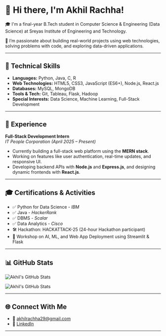 # 👋 Hi there, I'm Akhil Rachha!

🎓 I'm a final-year B.Tech student in Computer Science & Engineering (Data Science) at Sreyas Institute of Engineering and Technology.

🚀 I’m passionate about building real-world projects using web technologies, solving problems with code, and exploring data-driven applications.

---

## 🧠 Technical Skills

- **Languages:** Python, Java, C, R  
- **Web Technologies:** HTML5, CSS3, JavaScript (ES6+), Node.js, React.js  
- **Databases:** MySQL, MongoDB  
- **Tools & Tech:** Git, Tableau, Flask, Hadoop  
- **Special Interests:** Data Science, Machine Learning, Full-Stack Development

---

## 💼 Experience

**Full-Stack Development Intern**  
*IT People Corporation (April 2025 – Present)*  
- Currently building a full-stack web platform using the **MERN stack**.  
- Working on features like user authentication, real-time updates, and responsive UI.  
- Developing backend APIs with **Node.js** and **Express.js**, and designing dynamic frontends with **React.js**.

---


## 🎓 Certifications & Activities

- ✅ Python for Data Science - *IBM*  
- ✅ Java - *HackerRank*  
- ✅ DBMS - *Scalar*  
- ✅ Data Analytics - *Cisco*  
- 🛠️ Hackathon: HACKATTACK-25 (24-hour Hackathon participant)  
- 🤖 Workshop on AI, ML, and Web App Deployment using Streamlit & Flask

---

## 📊 GitHub Stats

![Akhil's GitHub Stats](https://github-readme-stats.vercel.app/api?username=AkhilRachha&show_icons=true&theme=react)

![Akhil's GitHub Stats](https://github-readme-stats.vercel.app/api?username=AkhilRachha&show_icons=true&theme=react)

---

## 🌐 Connect With Me

- 📧 [akhilrachha29@gmail.com](mailto:akhilrachha29@gmail.com)  
- 🔗 [LinkedIn](https://www.linkedin.com/in/akhil-rachha-3133112ba)  

---
